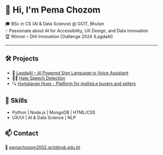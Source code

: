 # 👋 Hi, I'm Pema Chozom

🎓 BSc in CS (AI & Data Science) @ GCIT, Bhutan  
💡 Passionate about AI for Accessibility, UX Design, and Data Innovation  
🏆 Winner – DHI Innovation Challenge 2024 (LagdaAI)

---

## 🛠 Projects
- 🤖 [LagdaAI – AI Powered Sign Language to Voice Assistant](https://github.com/pemachozom/AI-Powered-Sign-Language-to-Voice-Assistant-Mobile-Application)
- 🧑‍⚖️ [Hate Speech Detection](https://github.com/pemachozom/Hate-Speech-Detection)
- 🔍 [Humalayan Hues - Platform for multipLe buyers and sellers](https://group4himalayanhues.onrender.com/)

## 🧠 Skills
- Python | Node.js | MongoDB | HTML/CSS  
- UX/UI | AI & Data Science | NLP

## 📫 Contact
📧 pemachozom2002.gcit@rub.edu.bt
